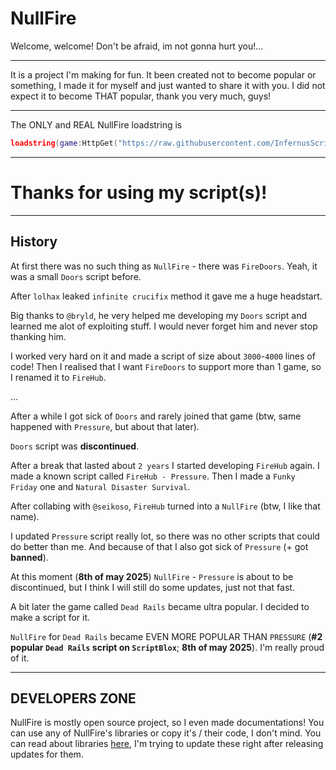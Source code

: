 # NullFire
Welcome, welcome! Don't be afraid, im not gonna hurt you!...

---

It is a project I'm making for fun.
It been created not to become popular or something, I made it for myself and just wanted to share it with you.
I did not expect it to become THAT popular, thank you very much, guys!

---

The ONLY and REAL NullFire loadstring is

```lua
loadstring(game:HttpGet("https://raw.githubusercontent.com/InfernusScripts/Null-Fire/main/Loader"))()

```

---

# Thanks for using my script(s)!

---
## History
At first there was no such thing as `NullFire` - there was `FireDoors`.
Yeah, it was a small `Doors` script before.

After `lolhax` leaked `infinite crucifix` method it gave me a huge headstart.

Big thanks to `@bryld`, he very helped me developing my `Doors` script and learned me alot of exploiting stuff.
I would never forget him and never stop thanking him.

I worked very hard on it and made a script of size about `3000`-`4000` lines of code!
Then I realised that I want `FireDoors` to support more than 1 game, so I renamed it to `FireHub`.


...


After a while I got sick of `Doors` and rarely joined that game (btw, same happened with `Pressure`, but about that later).

`Doors` script was __discontinued__.

After a break that lasted about `2 years` I started developing `FireHub` again.
I made a known script called `FireHub - Pressure`.
Then I made a `Funky Friday` one and `Natural Disaster Survival`.

After collabing with `@seikoso`, `FireHub` turned into a `NullFire` (btw, I like that name).

I updated `Pressure` script really lot, so there was no other scripts that could do better than me.
And because of that I also got sick of `Pressure` (+ got __banned__).

At this moment (__8th of may 2025__) `NullFire` - `Pressure` is about to be discontinued, but I think I will still do some updates, just not that fast.

A bit later the game called `Dead Rails` became ultra popular.
I decided to make a script for it.

`NullFire` for `Dead Rails` became EVEN MORE POPULAR THAN `PRESSURE` (__#2 popular `Dead Rails` script on `ScriptBlox`__; __8th of may 2025__).
I'm really proud of it.

---
## DEVELOPERS ZONE

NullFire is mostly open source project, so I even made documentations!
You can use any of NullFire's libraries or copy it's / their code, I don't mind.
You can read about libraries [here](https://github.com/InfernusScripts/Null-Fire/blob/main/Documentations/README.md), I'm trying to update these right after releasing updates for them.
